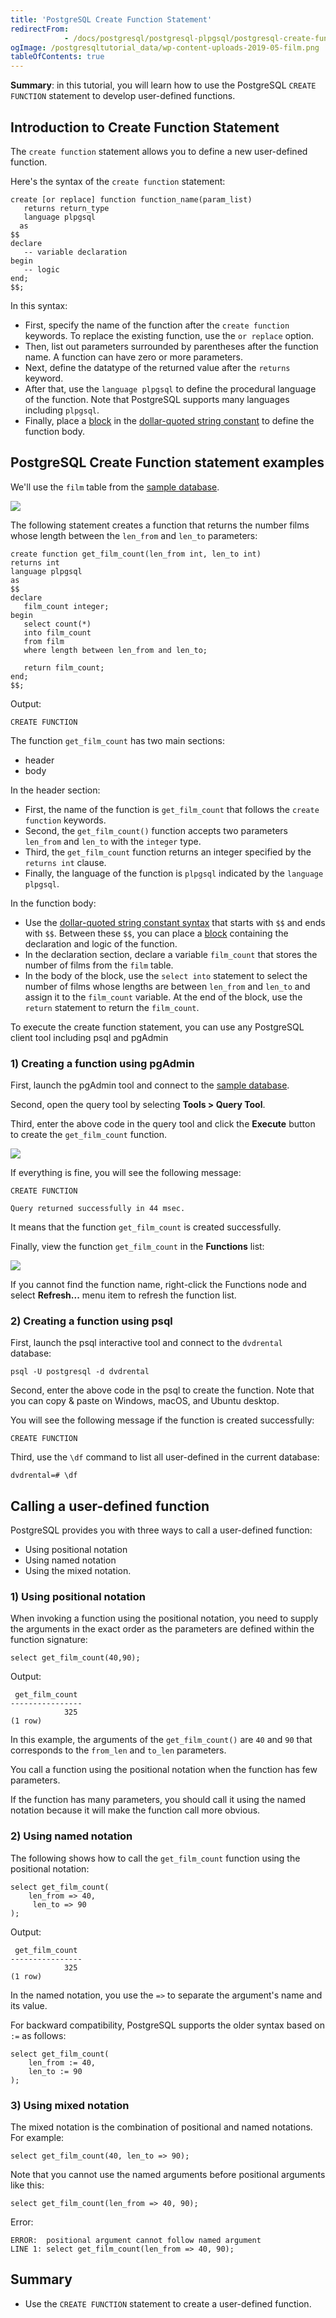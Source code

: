 ```yaml
---
title: 'PostgreSQL Create Function Statement'
redirectFrom: 
            - /docs/postgresql/postgresql-plpgsql/postgresql-create-function/
ogImage: /postgresqltutorial_data/wp-content-uploads-2019-05-film.png
tableOfContents: true
---
```


**Summary**: in this tutorial, you will learn how to use the PostgreSQL `CREATE FUNCTION` statement to develop user-defined functions.



## Introduction to Create Function Statement



The `create function` statement allows you to define a new user-defined function.



Here's the syntax of the `create function` statement:



```
create [or replace] function function_name(param_list)
   returns return_type
   language plpgsql
  as
$$
declare
   -- variable declaration
begin
   -- logic
end;
$$;
```



In this syntax:



- First, specify the name of the function after the `create function` keywords. To replace the existing function, use the `or replace` option.
- Then, list out parameters surrounded by parentheses after the function name. A function can have zero or more parameters.
- Next, define the datatype of the returned value after the `returns` keyword.
- After that, use the `language plpgsql` to define the procedural language of the function. Note that PostgreSQL supports many languages including `plpgsql`.
- Finally, place a [block](https://www.postgresqltutorial.com/postgresql-plpgsql/plpgsql-block-structure/) in the [dollar-quoted string constant](https://www.postgresqltutorial.com/postgresql-plpgsql/dollar-quoted-string-constants/) to define the function body.


## PostgreSQL Create Function statement examples



We'll use the `film` table from the [sample database](https://www.postgresqltutorial.com/postgresql-getting-started/postgresql-sample-database/).



![](/postgresqltutorial_data/wp-content-uploads-2019-05-film.png)



The following statement creates a function that returns the number films whose length between the `len_from` and `len_to` parameters:



```
create function get_film_count(len_from int, len_to int)
returns int
language plpgsql
as
$$
declare
   film_count integer;
begin
   select count(*)
   into film_count
   from film
   where length between len_from and len_to;

   return film_count;
end;
$$;
```



Output:



```
CREATE FUNCTION
```



The function `get_film_count` has two main sections:



- header
- body


In the header section:



- First, the name of the function is `get_film_count` that follows the `create function` keywords.
- Second, the `get_film_count()` function accepts two parameters `len_from` and `len_to` with the `integer` type.
- Third, the `get_film_count` function returns an integer specified by the `returns int` clause.
- Finally, the language of the function is `plpgsql` indicated by the `language plpgsql`.


In the function body:



- Use the [dollar-quoted string constant syntax](https://www.postgresqltutorial.com/postgresql-plpgsql/dollar-quoted-string-constants/) that starts with `$$` and ends with `$$`. Between these `$$`, you can place a [block](https://www.postgresqltutorial.com/postgresql-plpgsql/plpgsql-block-structure/) containing the declaration and logic of the function.
- In the declaration section, declare a variable `film_count` that stores the number of films from the `film` table.
- In the body of the block, use the `select into` statement to select the number of films whose lengths are between `len_from` and `len_to` and assign it to the `film_count` variable. At the end of the block, use the `return` statement to return the `film_count`.


To execute the create function statement, you can use any PostgreSQL client tool including psql and pgAdmin



### 1) Creating a function using pgAdmin



First, launch the pgAdmin tool and connect to the [sample database](https://www.postgresqltutorial.com/postgresql-getting-started/postgresql-sample-database/).



Second, open the query tool by selecting **Tools > Query Tool**.



Third, enter the above code in the query tool and click the **Execute** button to create the `get_film_count` function.



![](/postgresqltutorial_data/wp-content-uploads-2020-07-PostgreSQL-Create-Function-example.png)



If everything is fine, you will see the following message:



```
CREATE FUNCTION

Query returned successfully in 44 msec.
```



It means that the function `get_film_count` is created successfully.



Finally, view the function `get_film_count` in the **Functions** list:



![](/postgresqltutorial_data/wp-content-uploads-2020-07-PostgreSQL-Create-Function-Function-List.png)



If you cannot find the function name, right-click the Functions node and select **Refresh...** menu item to refresh the function list.



### 2) Creating a function using psql



First, launch the psql interactive tool and connect to the `dvdrental` database:



```
psql -U postgresql -d dvdrental
```



Second, enter the above code in the psql to create the function. Note that you can copy & paste on Windows, macOS, and Ubuntu desktop.



You will see the following message if the function is created successfully:



```
CREATE FUNCTION
```



Third, use the `\df` command to list all user-defined in the current database:



```
dvdrental=# \df
```



## Calling a user-defined function



PostgreSQL provides you with three ways to call a user-defined function:



- Using positional notation
- Using named notation
- Using the mixed notation.


### 1) Using positional notation



When invoking a function using the positional notation, you need to supply the arguments in the exact order as the parameters are defined within the function signature:



```
select get_film_count(40,90);
```



Output:



```
 get_film_count
----------------
            325
(1 row)
```



In this example, the arguments of the `get_film_count()` are `40` and `90` that corresponds to the `from_len` and `to_len` parameters.



You call a function using the positional notation when the function has few parameters.



If the function has many parameters, you should call it using the named notation because it will make the function call more obvious.



### 2) Using named notation



The following shows how to call the `get_film_count` function using the positional notation:



```
select get_film_count(
    len_from => 40,
     len_to => 90
);
```



Output:



```
 get_film_count
----------------
            325
(1 row)
```



In the named notation, you use the `=>` to separate the argument's name and its value.



For backward compatibility, PostgreSQL supports the older syntax based on `:=` as follows:



```
select get_film_count(
    len_from := 40,
    len_to := 90
);
```



### 3) Using mixed notation



The mixed notation is the combination of positional and named notations. For example:



```
select get_film_count(40, len_to => 90);
```



Note that you cannot use the named arguments before positional arguments like this:



```
select get_film_count(len_from => 40, 90);
```



Error:



```
ERROR:  positional argument cannot follow named argument
LINE 1: select get_film_count(len_from => 40, 90);
```



## Summary



- Use the `CREATE FUNCTION` statement to create a user-defined function.
